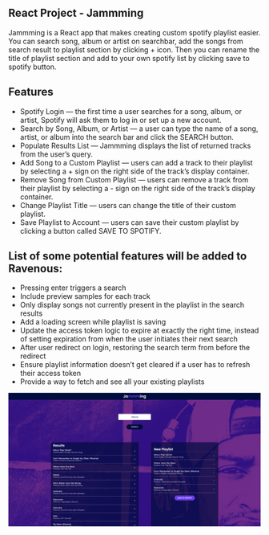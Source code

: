 ## React Project - Jammming

Jammming is a React app that makes creating custom spotify playlist easier. You can search song, album or artist on searchbar, add the songs from search result to playlist section by clicking + icon. Then you can rename the title of playlist section and add to your own spotify list by clicking save to spotify button.

## Features

- Spotify Login — the first time a user searches for a song, album, or artist, Spotify will ask them to log in or set up a new account.
- Search by Song, Album, or Artist — a user can type the name of a song, artist, or album into the search bar and click the SEARCH button.
- Populate Results List — Jammming displays the list of returned tracks from the user’s query.
- Add Song to a Custom Playlist — users can add a track to their playlist by selecting a + sign on the right side of the track’s display container.
- Remove Song from Custom Playlist — users can remove a track from their playlist by selecting a - sign on the right side of the track’s display container.
- Change Playlist Title — users can change the title of their custom playlist.
- Save Playlist to Account — users can save their custom playlist by clicking a button called SAVE TO SPOTIFY.

## List of some potential features will be added to Ravenous:

- Pressing enter triggers a search
- Include preview samples for each track
- Only display songs not currently present in the playlist in the search results
- Add a loading screen while playlist is saving
- Update the access token logic to expire at exactly the right time, instead of setting expiration from when the user initiates their next search
- After user redirect on login, restoring the search term from before the redirect
- Ensure playlist information doesn’t get cleared if a user has to refresh their access token
- Provide a way to fetch and see all your existing playlists


![image info](./public/Jammming_Screen.png)
